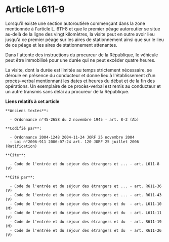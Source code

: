 # Article L611-9

Lorsqu'il existe une section autoroutière commençant dans la zone mentionnée à l'article L. 611-8 et que le premier péage
autoroutier se situe au-delà de la ligne des vingt kilomètres, la visite peut en outre avoir lieu jusqu'à ce premier péage
sur les aires de stationnement ainsi que sur le lieu de ce péage et les aires de stationnement attenantes. 

Dans l'attente des instructions du procureur de la République, le véhicule peut être immobilisé pour une durée qui ne peut
excéder quatre heures. 

La visite, dont la durée est limitée au temps strictement nécessaire, se déroule en présence du conducteur et donne lieu à
l'établissement d'un procès-verbal mentionnant les dates et heures du début et de la fin des opérations. Un exemplaire de ce
procès-verbal est remis au conducteur et un autre transmis sans délai au procureur de la République.

**Liens relatifs à cet article**

	**Anciens textes**:

	  - Ordonnance n°45-2658 du 2 novembre 1945 - art. 8-2 (Ab)

	**Codifié par**:

	  - Ordonnance 2004-1248 2004-11-24 JORF 25 novembre 2004
	  - Loi n°2006-911 2006-07-24 art. 120 JORF 25 juillet 2006 (Ratification)

	**Cite**:

	  - Code de l'entrée et du séjour des étrangers et ... - art. L611-8 (V)

	**Cité par**:

	  - Code de l'entrée et du séjour des étrangers et ... - art. R611-36 (V)
	  - Code de l'entrée et du séjour des étrangers et ... - art. R611-43 (V)
	  - Code de l'entrée et du séjour des étrangers et du  - art. L611-10 (M)
	  - Code de l'entrée et du séjour des étrangers et du  - art. L611-11 (V)
	  - Code de l'entrée et du séjour des étrangers et du  - art. R611-19 (M)
	  - Code de l'entrée et du séjour des étrangers et du  - art. R611-26 (V)
